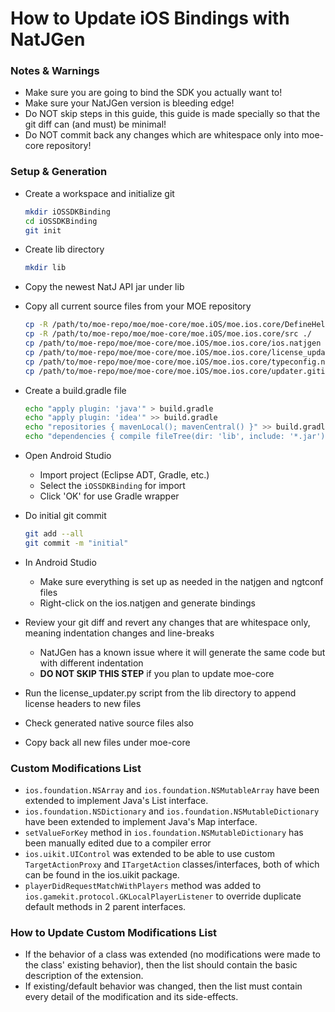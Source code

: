 # How to Update iOS Bindings with NatJGen

### Notes & Warnings

* Make sure you are going to bind the SDK you actually want to!
* Make sure your NatJGen version is bleeding edge!
* Do NOT skip steps in this guide, this guide is made specially so that the git diff can (and must) be minimal!
* Do NOT commit back any changes which are whitespace only into moe-core repository!

### Setup & Generation

* Create a workspace and initialize git
  ```sh
  mkdir iOSSDKBinding
  cd iOSSDKBinding
  git init
  ```

* Create lib directory
  ```sh
  mkdir lib
  ```

* Copy the newest NatJ API jar under lib

* Copy all current source files from your MOE repository
  ```sh
  cp -R /path/to/moe-repo/moe/moe-core/moe.iOS/moe.ios.core/DefineHelpers ./
  cp -R /path/to/moe-repo/moe/moe-core/moe.iOS/moe.ios.core/src ./
  cp /path/to/moe-repo/moe/moe-core/moe.iOS/moe.ios.core/ios.natjgen ./
  cp /path/to/moe-repo/moe/moe-core/moe.iOS/moe.ios.core/license_updater.py ./
  cp /path/to/moe-repo/moe/moe-core/moe.iOS/moe.ios.core/typeconfig.ngtconf ./
  cp /path/to/moe-repo/moe/moe-core/moe.iOS/moe.ios.core/updater.gitignore .gitignore
  ```

* Create a build.gradle file
  ```sh
  echo "apply plugin: 'java'" > build.gradle
  echo "apply plugin: 'idea'" >> build.gradle
  echo "repositories { mavenLocal(); mavenCentral() }" >> build.gradle
  echo "dependencies { compile fileTree(dir: 'lib', include: '*.jar') }" >> build.gradle
  ```

* Open Android Studio
  * Import project (Eclipse ADT, Gradle, etc.)
  * Select the `iOSSDKBinding` for import
  * Click 'OK' for use Gradle wrapper

* Do initial git commit
  ```sh
  git add --all
  git commit -m "initial"
  ```

* In Android Studio
  * Make sure everything is set up as needed in the natjgen and ngtconf files
  * Right-click on the ios.natjgen and generate bindings

* Review your git diff and revert any changes that are whitespace only, meaning indentation changes and line-breaks
  * NatJGen has a known issue where it will generate the same code but with different indentation
  * **DO NOT SKIP THIS STEP** if you plan to update moe-core

* Run the license_updater.py script from the lib directory to append license headers to new files

* Check generated native source files also

* Copy back all new files under moe-core

### Custom Modifications List

* `ios.foundation.NSArray` and `ios.foundation.NSMutableArray` have been extended to implement Java's List interface.
* `ios.foundation.NSDictionary` and `ios.foundation.NSMutableDictionary` have been extended to implement Java's Map interface.
* `setValueForKey` method in `ios.foundation.NSMutableDictionary` has been manually edited due to a compiler error
* `ios.uikit.UIControl` was extended to be able to use custom `TargetActionProxy` and `ITargetAction` classes/interfaces, both of which can be found in the ios.uikit package.
* `playerDidRequestMatchWithPlayers` method was added to `ios.gamekit.protocol.GKLocalPlayerListener` to override duplicate default methods in 2 parent interfaces.

### How to Update Custom Modifications List

* If the behavior of a class was extended (no modifications were made to the class' existing behavior), then the list should contain the basic description of the extension.
* If existing/default behavior was changed, then the list must contain every detail of the modification and its side-effects.
